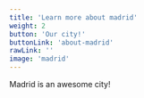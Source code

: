 ```yaml
---
title: 'Learn more about madrid'
weight: 2
button: 'Our city!'
buttonLink: 'about-madrid'
rawLink: ''
image: 'madrid'
---
```


Madrid is an awesome city!
